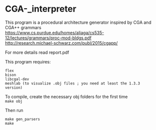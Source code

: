 # CGA-_interpreter

This program is a procedural architecture generator inspired by CGA and CGA++ grammars  
https://www.cs.purdue.edu/homes/aliaga/cs535-12/lectures/grammars/proc-mod-bldgs.pdf  
http://research.michael-schwarz.com/publ/2015/cgapp/  

For more details read report.pdf  

This program requires:  
```
flex  
bison  
libcgal-dev  
meshlab (to visualize .obj files ; you need at least the 1.3.3 version)  
```

To compile, create the necessary obj folders for the first time  
`make obj`  

Then run  
```
make gen_parsers  
make  
```
